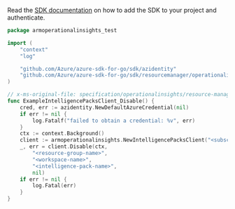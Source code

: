 Read the [SDK documentation](https://github.com/Azure/azure-sdk-for-go/blob/sdk%2Fresourcemanager%2Foperationalinsights%2Farmoperationalinsights%2Fv0.3.1/sdk/resourcemanager/operationalinsights/armoperationalinsights/README.md) on how to add the SDK to your project and authenticate.

```go
package armoperationalinsights_test

import (
	"context"
	"log"

	"github.com/Azure/azure-sdk-for-go/sdk/azidentity"
	"github.com/Azure/azure-sdk-for-go/sdk/resourcemanager/operationalinsights/armoperationalinsights"
)

// x-ms-original-file: specification/operationalinsights/resource-manager/Microsoft.OperationalInsights/stable/2020-08-01/examples/WorkspacesDisableIntelligencePack.json
func ExampleIntelligencePacksClient_Disable() {
	cred, err := azidentity.NewDefaultAzureCredential(nil)
	if err != nil {
		log.Fatalf("failed to obtain a credential: %v", err)
	}
	ctx := context.Background()
	client := armoperationalinsights.NewIntelligencePacksClient("<subscription-id>", cred, nil)
	_, err = client.Disable(ctx,
		"<resource-group-name>",
		"<workspace-name>",
		"<intelligence-pack-name>",
		nil)
	if err != nil {
		log.Fatal(err)
	}
}
```
